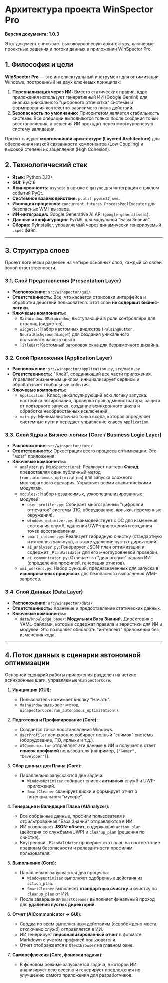 # Архитектура проекта WinSpector Pro

**Версия документа: 1.0.3**

Этот документ описывает высокоуровневую архитектуру, ключевые проектные решения и потоки данных в приложении WinSpector Pro.

## 1. Философия и цели

**WinSpector Pro** — это интеллектуальный инструмент для оптимизации Windows, построенный на двух ключевых принципах:

1.  **Персонализация через ИИ:** Вместо статических правил, ядро приложения использует генеративный ИИ (Google Gemini) для анализа уникального "цифрового отпечатка" системы и формирования контекстно-зависимого плана действий.
2.  **Безопасность по умолчанию:** Приоритетом является стабильность системы. Все операции выполняются только после создания точки восстановления, а решения ИИ проходят через многоуровневую систему валидации.

Проект следует **многослойной архитектуре (Layered Architecture)** для обеспечения низкой связанности компонентов (Low Coupling) и высокой степени их зацепления (High Cohesion).

## 2. Технологический стек

-   **Язык:** Python 3.10+
-   **GUI:** PyQt6
-   **Асинхронность:** `asyncio` в связке с `qasync` для интеграции с циклом событий PyQt.
-   **Системное взаимодействие:** `psutil`, `pywin32`, `wmi`.
-   **Изоляция процессов:** `concurrent.futures.ProcessPoolExecutor` для безопасных WMI-вызовов.
-   **ИИ-интеграция:** Google Generative AI API (`google-generativeai`).
-   **Данные и конфигурация:** `PyYAML` для модульной "Базы Знаний".
-   **Сборка:** PyInstaller, управляемый через динамически генерируемый `.spec` файл.

---

## 3. Структура слоев

Проект логически разделен на четыре основных слоя, каждый со своей зоной ответственности.

### 3.1. Слой Представления (Presentation Layer)

-   **Расположение:** `src/winspector/gui/`
-   **Ответственность:** Все, что касается отрисовки интерфейса и обработки действий пользователя. Этот слой **не содержит бизнес-логики**.
-   **Ключевые компоненты:**
    -   `MainWindow`: `QMainWindow`, выступающий в роли контроллера для страниц (виджетов).
    -   `widgets/`: Набор кастомных виджетов (`PulsingButton`, `NeuralBackgroundWidget`) для создания уникального пользовательского опыта.
    -   `TitleBar`: Кастомный заголовок окна для безрамочного дизайна.

### 3.2. Слой Приложения (Application Layer)

-   **Расположение:** `src/winspector/application.py`, `src/main.py`
-   **Ответственность:** "Клей", соединяющий все части приложения. Управляет жизненным циклом, инициализирует сервисы и обрабатывает глобальные события.
-   **Ключевые компоненты:**
    -   `Application`: Класс, инкапсулирующий всю логику запуска: настройка логирования, проверка прав администратора, защита от повторного запуска, создание асинхронного цикла и обработка необработанных исключений.
    -   `main.py`: Минималистичная точка входа, которая определяет системные пути и передает управление классу `Application`.

### 3.3. Слой Ядра и Бизнес-логики (Core / Business Logic Layer)

-   **Расположение:** `src/winspector/core/`
-   **Ответственность:** Оркестрация всего процесса оптимизации. Это "мозг" приложения.
-   **Ключевые компоненты:**
    -   `analyzer.py` (`WinSpectorCore`): Реализует паттерн **Фасад**, предоставляя один публичный метод (`run_autonomous_optimization`) для запуска сложного многошагового сценария. Управляет всеми аналитическими модулями.
    -   `modules/`: Набор независимых, узкоспециализированных модулей:
        -   `user_profiler.py`: Собирает многогранный "цифровой отпечаток" системы (ПО, оборудование, ярлыки, переменные окружения).
        -   `windows_optimizer.py`: Взаимодействует с ОС для изменения состояния служб, удаления UWP-приложений и создания точек восстановления.
        -   `smart_cleaner.py`: Реализует гибридную очистку (стандартную и интеллектуальную), а также удаление пустых директорий.
        -   `ai_analyzer.py`: Генерирует JSON-план оптимизации и содержит `_PlanValidator` для его многоуровневой проверки.
        -   `ai_communicator.py`: Отвечает за "диалоговые" задачи ИИ (определение профилей, генерация отчетов).
    -   `wmi_workers.py`: Набор функций, предназначенных для запуска в **изолированных процессах** для безопасного выполнения WMI-запросов.

### 3.4. Слой Данных (Data Layer)

-   **Расположение:** `src/winspector/data/`
-   **Ответственность:** Хранение и предоставление статических данных.
-   **Ключевые компоненты:**
    -   `data/knowledge_base/`: **Модульная База Знаний.** Директория с YAML-файлами, которые содержат правила и эвристики для ИИ и модулей. Это позволяет обновлять "интеллект" приложения без изменения кода.

---

## 4. Поток данных в сценарии автономной оптимизации

Основной сценарий работы приложения разделен на четкие асинхронные шаги, управляемые `WinSpectorCore`.

1.  **Инициация (GUI):**
    -   Пользователь нажимает кнопку "Начать".
    -   `MainWindow` вызывает метод `WinSpectorCore.run_autonomous_optimization()`.

2.  **Подготовка и Профилирование (Core):**
    -   Создается точка восстановления Windows.
    -   `UserProfiler` асинхронно собирает полный "снимок" системы (оборудование, ПО, ярлыки и т.д.).
    -   `AICommunicator` отправляет эти данные в ИИ и получает в ответ **список профилей** пользователя (например, `["Gamer", "Developer"]`).

3.  **Сбор данных для Плана (Core):**
    -   Параллельно запускаются две задачи:
        -   `WindowsOptimizer` собирает список **активных** служб и UWP-приложений.
        -   `SmartCleaner` сканирует диски и формирует отчет о потенциальном "мусоре".

4.  **Генерация и Валидация Плана (AIAnalyzer):**
    -   Все собранные данные, профили пользователя и отфильтрованная "База Знаний" отправляются в ИИ.
    -   ИИ возвращает **JSON-объект**, содержащий `action_plan` (действия со службами/UWP) и `cleanup_plan` (решения по очистке).
    -   Внутренний `_PlanValidator` проверяет этот план на соответствие правилам безопасности и релевантности профилям пользователя.

5.  **Выполнение (Core):**
    -   Параллельно запускаются два процесса:
        -   `WindowsOptimizer` выполняет одобренные действия из `action_plan`.
        -   `SmartCleaner` выполняет **стандартную очистку** и очистку по `cleanup_plan` от ИИ.
    -   После завершения `SmartCleaner` выполняет финальный проход для **удаления пустых директорий**.

6.  **Отчет (AICommunicator -> GUI):**
    -   Сводка по всем выполненным действиям (освобождено места, отключено служб) отправляется в ИИ.
    -   ИИ генерирует **персонализированный отчет** в формате Markdown с учетом профилей пользователя.
    -   Отчет отображается в `QTextBrowser` на главном окне.

7.  **Саморефлексия (Core, фоновая задача):**
    -   В фоновом режиме запускается задача, в которой ИИ анализирует всю сессию и генерирует предложения по улучшению самого приложения для разработчиков.